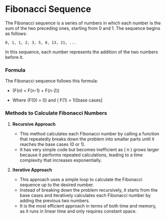 # Fibonacci Sequence

The Fibonacci sequence is a series of numbers in which each number is the sum of the two preceding ones, starting from 0 and 1. The sequence begins as follows:

```
0, 1, 1, 2, 3, 5, 8, 13, 21, ...
```

In this sequence, each number represents the addition of the two numbers before it.

### Formula

The Fibonacci sequence follows this formula:

- (F(n) = F(n-1) + F(n-2))

* Where (F(0) = 0) and ( F(1) = 1)[base cases]

### Methods to Calculate Fibonacci Numbers

1. **Recursive Approach**

   - This method calculates each Fibonacci number by calling a function that repeatedly breaks down the problem into smaller parts until it reaches the base cases (0 or 1).
   - It has very simple code but becomes inefficient as \( n \) grows larger because it performs repeated calculations, leading to a time complexity that increases exponentially.

2. **Iterative Approach**
   - This approach uses a simple loop to calculate the Fibonacci sequence up to the desired number.
   - Instead of breaking down the problem recursively, it starts from the base cases and iteratively calculates each Fibonacci number by adding the previous two numbers.
   - It is the most efficient approach in terms of both time and memory, as it runs in linear time and only requires constant space.
